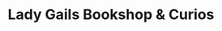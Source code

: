 ---
title: "Lady Gails Bookshop & Curios"
url: /holbrook-nsw/lady-gails-bookshop-und-curios/
shop: Bücher
---